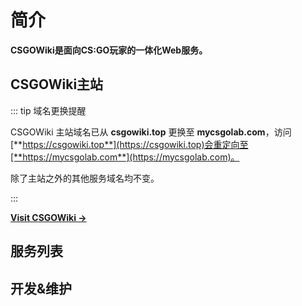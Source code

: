 # 简介

**CSGOWiki是面向CS:GO玩家的一体化Web服务。**

## CSGOWiki主站

::: tip 域名更换提醒

CSGOWiki 主站域名已从 **csgowiki.top** 更换至 **mycsgolab.com**，访问[**https://csgowiki.top**](https://csgowiki.top)会重定向至[**https://mycsgolab.com**](https://mycsgolab.com)。

除了主站之外的其他服务域名均不变。

:::

[**Visit CSGOWiki →**](https://csgowiki.top)


## 服务列表


<server-info/>

## 开发&维护

